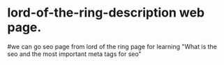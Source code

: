 # lord-of-the-ring-description web page.
#we can go seo page from lord of the ring page for learning "What is the seo and the most important meta tags for seo"
